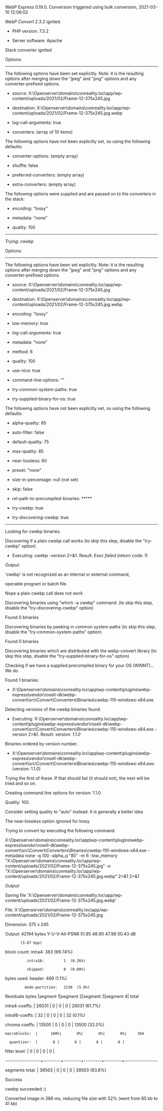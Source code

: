 WebP Express 0.19.0. Conversion triggered using bulk conversion, 2021-03-10 12:06:02

*WebP Convert 2.3.2*  ignited.
- PHP version: 7.3.2
- Server software: Apache

Stack converter ignited

Options:
------------
The following options have been set explicitly. Note: it is the resulting options after merging down the "jpeg" and "png" options and any converter-prefixed options.
- source: X:\Openserver\domains\conreality.loc\app/wp-content/uploads/2021/02/Frame-12-375x245.jpg
- destination: X:\Openserver\domains\conreality.loc\app/wp-content/uploads/2021/02/Frame-12-375x245.jpg.webp
- log-call-arguments: true
- converters: (array of 10 items)

The following options have not been explicitly set, so using the following defaults:
- converter-options: (empty array)
- shuffle: false
- preferred-converters: (empty array)
- extra-converters: (empty array)

The following options were supplied and are passed on to the converters in the stack:
- encoding: "lossy"
- metadata: "none"
- quality: 100
------------


*Trying: cwebp* 

Options:
------------
The following options have been set explicitly. Note: it is the resulting options after merging down the "jpeg" and "png" options and any converter-prefixed options.
- source: X:\Openserver\domains\conreality.loc\app/wp-content/uploads/2021/02/Frame-12-375x245.jpg
- destination: X:\Openserver\domains\conreality.loc\app/wp-content/uploads/2021/02/Frame-12-375x245.jpg.webp
- encoding: "lossy"
- low-memory: true
- log-call-arguments: true
- metadata: "none"
- method: 6
- quality: 100
- use-nice: true
- command-line-options: ""
- try-common-system-paths: true
- try-supplied-binary-for-os: true

The following options have not been explicitly set, so using the following defaults:
- alpha-quality: 85
- auto-filter: false
- default-quality: 75
- max-quality: 85
- near-lossless: 60
- preset: "none"
- size-in-percentage: null (not set)
- skip: false
- rel-path-to-precompiled-binaries: *****
- try-cwebp: true
- try-discovering-cwebp: true
------------

Looking for cwebp binaries.
Discovering if a plain cwebp call works (to skip this step, disable the "try-cwebp" option)
- Executing: cwebp -version 2>&1. Result: *Exec failed* (return code: 1)

*Output:* 
'cwebp' is not recognized as an internal or external command,
operable program or batch file.

Nope a plain cwebp call does not work
Discovering binaries using "which -a cwebp" command. (to skip this step, disable the "try-discovering-cwebp" option)
Found 0 binaries
Discovering binaries by peeking in common system paths (to skip this step, disable the "try-common-system-paths" option)
Found 0 binaries
Discovering binaries which are distributed with the webp-convert library (to skip this step, disable the "try-supplied-binary-for-os" option)
Checking if we have a supplied precompiled binary for your OS (WINNT)... We do.
Found 1 binaries: 
- X:\Openserver\domains\conreality.loc\app\wp-content\plugins\webp-express\vendor\rosell-dk\webp-convert\src\Convert\Converters\Binaries\cwebp-110-windows-x64.exe
Detecting versions of the cwebp binaries found
- Executing: X:\Openserver\domains\conreality.loc\app\wp-content\plugins\webp-express\vendor\rosell-dk\webp-convert\src\Convert\Converters\Binaries\cwebp-110-windows-x64.exe -version 2>&1. Result: version: *1.1.0*
Binaries ordered by version number.
- X:\Openserver\domains\conreality.loc\app\wp-content\plugins\webp-express\vendor\rosell-dk\webp-convert\src\Convert\Converters\Binaries\cwebp-110-windows-x64.exe: (version: 1.1.0)
Trying the first of these. If that should fail (it should not), the next will be tried and so on.
Creating command line options for version: 1.1.0
Quality: 100. 
Consider setting quality to "auto" instead. It is generally a better idea
The near-lossless option ignored for lossy
Trying to convert by executing the following command:
X:\Openserver\domains\conreality.loc\app\wp-content\plugins\webp-express\vendor\rosell-dk\webp-convert\src\Convert\Converters\Binaries\cwebp-110-windows-x64.exe -metadata none -q 100 -alpha_q "85" -m 6 -low_memory "X:\Openserver\domains\conreality.loc\app/wp-content/uploads/2021/02/Frame-12-375x245.jpg" -o "X:\Openserver\domains\conreality.loc\app/wp-content/uploads/2021/02/Frame-12-375x245.jpg.webp" 2>&1 2>&1

*Output:* 
Saving file 'X:\Openserver\domains\conreality.loc\app/wp-content/uploads/2021/02/Frame-12-375x245.jpg.webp'
File:      X:\Openserver\domains\conreality.loc\app/wp-content/uploads/2021/02/Frame-12-375x245.jpg
Dimension: 375 x 245
Output:    42194 bytes Y-U-V-All-PSNR 51.95 48.90 47.98   50.43 dB
           (3.67 bpp)
block count:  intra4:        383  (99.74%)
              intra16:         1  (0.26%)
              skipped:         0  (0.00%)
bytes used:  header:            469  (1.1%)
             mode-partition:   2130  (5.0%)
 Residuals bytes  |segment 1|segment 2|segment 3|segment 4|  total
  intra4-coeffs:  |   26031 |       0 |       0 |       0 |   26031  (61.7%)
 intra16-coeffs:  |      32 |       0 |       0 |       0 |      32  (0.1%)
  chroma coeffs:  |   13500 |       0 |       0 |       0 |   13500  (32.0%)
    macroblocks:  |      100%|       0%|       0%|       0%|     384
      quantizer:  |       0 |       0 |       0 |       0 |
   filter level:  |       0 |       0 |       0 |       0 |
------------------+---------+---------+---------+---------+-----------------
 segments total:  |   39563 |       0 |       0 |       0 |   39563  (93.8%)

Success
cwebp succeeded :)

Converted image in 386 ms, reducing file size with 52% (went from 85 kb to 41 kb)
